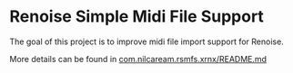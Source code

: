 # Renoise Simple Midi File Support

The goal of this project is to improve midi file import support for Renoise.

More details can be found in [com.nilcaream.rsmfs.xrnx/README.md](com.nilcaream.rsmfs.xrnx/README.md)